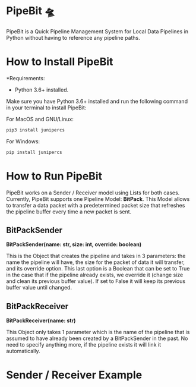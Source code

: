 # PipeBit 🛸

PipeBit is a Quick Pipeline Management System for Local Data Pipelines in Python without having to reference any pipeline paths.

How to Install PipeBit
==========

*Requirements: 
- Python 3.6+ installed.

Make sure you have Python 3.6+ installed and run the following command in your terminal to install PipeBit:

For MacOS and GNU/Linux:

```python
pip3 install junipercs
```

For Windows:

```python
pip install junipercs
```

How to Run PipeBit
==========

PipeBit works on a Sender / Receiver model using Lists for both cases. Currently, PipeBit supports one Pipeline Model: **BitPack**. This Model allows to transfer a data packet with a predetermined packet size that refreshes the pipeline buffer every time a new packet is sent. 

## BitPackSender

**BitPackSender(name: str, size: int, override: boolean)**

This is the Object that creates the pipeline and takes in 3 parameters: the name the pipeline will have, the size for the packet of data it will transfer, and its override option. This last option is a Boolean that can be set to True in the case that if the pipeline already exists, we override it (change size and clean its previous buffer value). If set to False it will keep its previous buffer value until changed.

## BitPackReceiver

**BitPackReceiver(name: str)**

This Object only takes 1 parameter which is the name of the pipeline that is assumed to have already been created by a BitPackSender in the past. No need to specify anything more, if the pipeline exists it will link it automatically.

Sender / Receiver Example
==========






